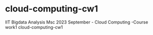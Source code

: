 # cloud-computing-cw1
IIT Bigdata Analysis Msc 2023 September - Cloud Computing -Course work1
cloud-computing-cw1